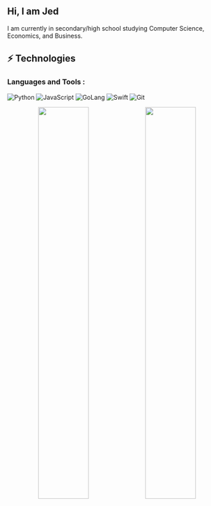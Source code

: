 ## Hi, I am Jed

I am currently in secondary/high school studying Computer Science, Economics, and Business.

## ⚡ Technologies

### Languages and Tools :

![Python](https://img.shields.io/badge/-Python-black?style=flat-square&logo=Python)
![JavaScript](https://img.shields.io/badge/-JavaScript-black?style=flat-square&logo=JavaScript)
![GoLang](https://img.shields.io/badge/-Golang-black?style=flat-square&logo=Go)
![Swift](https://img.shields.io/badge/-Swift-black?style=flat-square&logo=Swift)
![Git](https://img.shields.io/badge/-Git-black?style=flat-square&logo=git)


<p align="center">

  <img width="48%" src="https://github-readme-stats.vercel.app/api?username=JedPattersonn&show_icons=true&theme=tokyonight" />
  <img width="48%" src="https://github-readme-streak-stats.herokuapp.com/?user=JedPattersonn&theme=tokyonight" />
</p>

<br>
